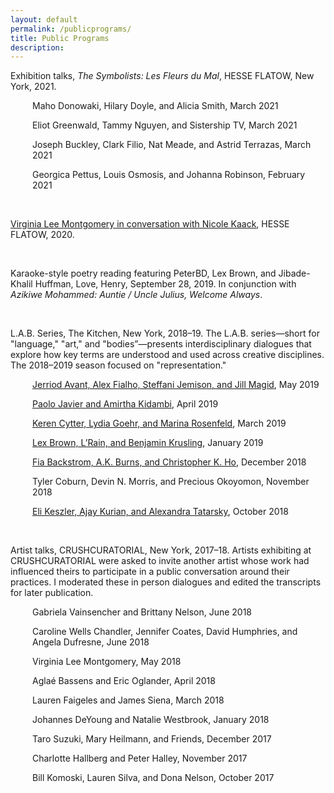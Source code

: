 ```yaml
---
layout: default
permalink: /publicprograms/
title: Public Programs
description:
---
```

<div class="post">
<p>Exhibition talks, <i>The Symbolists: Les Fleurs du Mal</i>, HESSE FLATOW, New York, 2021.</p>
<p style="margin-left: 35px;">Maho Donowaki, Hilary Doyle, and Alicia Smith, March 2021</p>
<p style="margin-left: 35px;">Eliot Greenwald, Tammy Nguyen, and Sistership TV, March 2021</p>
<p style="margin-left: 35px;">Joseph Buckley, Clark Filio, Nat Meade, and Astrid Terrazas, March 2021</p>
<p style="margin-left: 35px;">Georgica Pettus, Louis Osmosis, and Johanna Robinson, February 2021</p>
<br>
<p><a href="https://hesseflatow.com/viewing-room/6-virginia-lee-montgomery-in-conversation-with-nicole-kaack/">Virginia Lee Montgomery in conversation with Nicole Kaack</a>, HESSE FLATOW, 2020.</p>
  <br>
<p>Karaoke-style poetry reading featuring PeterBD, Lex Brown, and Jibade-Khalil Huffman, Love, Henry, September 28, 2019. In conjunction with <i>Azikiwe Mohammed: Auntie / Uncle Julius, Welcome Always</i>.</p>
  <br>
<p>L.A.B. Series, The Kitchen, New York, 2018–19. The L.A.B. series—short for "language," "art," and "bodies”—presents interdisciplinary dialogues that explore how key terms are understood and used across creative disciplines. The 2018–2019 season focused on "representation."</p>
<p style="margin-left: 35px;"><a href="https://vimeo.com/338065446" target="_blank" rel="noopener">Jerriod Avant, Alex Fialho, Steffani Jemison, and Jill Magid</a>, May 2019</p>
<p style="margin-left: 35px;"><a href="https://vimeo.com/336127384" target="_blank" rel="noopener">Paolo Javier and Amirtha Kidambi</a>, April 2019</p>
<p style="margin-left: 35px;"><a href="https://vimeo.com/335225230" target="_blank" rel="noopener">Keren Cytter, Lydia Goehr, and Marina Rosenfeld</a>, March 2019</p>
<p style="margin-left: 35px;"><a href="https://vimeo.com/314358108" target="_blank" rel="noopener">Lex Brown, L’Rain, and Benjamin Krusling</a>, January 2019</p>
<p style="margin-left: 35px;"><a href="https://vimeo.com/309339499" target="_blank" rel="noopener">Fia Backstrom, A.K. Burns, and Christopher K. Ho</a>, December 2018</p>
<p style="margin-left: 35px;">Tyler Coburn, Devin N. Morris, and Precious Okoyomon, November 2018</p>
<p style="margin-left: 35px;"><a href="https://vimeo.com/306042945" target="_blank" rel="noopener">Eli Keszler, Ajay Kurian, and Alexandra Tatarsky</a>, October 2018</p>
<br>
<p>Artist talks, CRUSHCURATORIAL, New York, 2017–18. Artists exhibiting at CRUSHCURATORIAL were asked to invite another artist whose work had influenced theirs to participate in a public conversation around their practices. I moderated these in person dialogues and edited the transcripts for later publication.</p>
<p style="margin-left: 35px;">Gabriela Vainsencher and Brittany Nelson, June 2018</p>
<p style="margin-left: 35px;">Caroline Wells Chandler, Jennifer Coates, David Humphries, and Angela Dufresne, June 2018</p>
<p style="margin-left: 35px;">Virginia Lee Montgomery, May 2018</p>
<p style="margin-left: 35px;">Aglaé Bassens and Eric Oglander, April 2018</p>
<p style="margin-left: 35px;">Lauren Faigeles and James Siena, March 2018</p>
<p style="margin-left: 35px;">Johannes DeYoung and Natalie Westbrook, January 2018</p>
<p style="margin-left: 35px;">Taro Suzuki, Mary Heilmann, and Friends, December 2017</p>
<p style="margin-left: 35px;">Charlotte Hallberg and Peter Halley, November 2017</p>
<p style="margin-left: 35px;">Bill Komoski, Lauren Silva, and Dona Nelson, October 2017</p>
</div>
